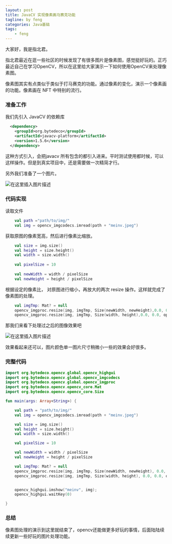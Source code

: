 ```yaml
---
layout: post
title: JavaCV 实现像素画马赛克功能
tagline: by feng
categories: Java基础
tags: 
    - feng
---
```


大家好，我是指北君。

指北君最近在逛一些社区的时候发现了有很多图片是像素图，感觉挺好玩的。正巧最近自己在学习OpenCV，所以在这里给大家演示一下如何使用OpenCV来处理像素图。

像素图其实有点类似于类似于打马赛克的功能。通过像素的变化，演示一个像素画的功能。像素画在 NFT 中特别的流行。

<!--more-->

### 准备工作

我们先引入 JavaCV 的依赖库 

```xml
  <dependency>
    <groupId>org.bytedeco</groupId>
    <artifactId>javacv-platform</artifactId>
    <version>1.5.6</version>
  </dependency>
```

这种方式引入，会把javacv 所有包含的都引入进来。平时测试使用都时候，可以这样操作。但是到真实项目中，还是需要做一次精简才行。

另外我们准备了一个图片。

![在这里插入图片描述](https://img-blog.csdnimg.cn/9b1a025e1d3f4853b5babda16ac19b6a.png)

### 代码实现

读取文件

```kotlin
    val path ="path/to/img/"
    val img = opencv_imgcodecs.imread(path + "meinv.jpeg")
```

获取原图的像素宽高，然后进行像素比缩放。

```kotlin
    val size = img.size()
    val height = size.height()
    val width = size.width()
    
    val pixelSize = 10
    
    val newWidth = width / pixelSize
    val newHeight = height / pixelSize
```

根据设定的像素比， 对原图进行缩小，再放大的两次 resize 操作。这样就完成了像素图的处理。

```kotlin
    val imgTmp: Mat? = null
    opencv_imgproc.resize(img, imgTmp, Size(newWidth, newHeight),0.0, 0.0, opencv_imgproc.INTER_NEAREST)
    opencv_imgproc.resize(img, imgTmp, Size(width, height),0.0, 0.0, opencv_imgproc.INTER_NEAREST)
```

那我们来看下处理过之后的图像效果吧

![在这里插入图片描述](https://img-blog.csdnimg.cn/109886008ada404e892141373ace2bf3.png)

效果看起来还可以，图片颜色单一图片尺寸稍微小一些的效果会好很多。

### 完整代码

```kotlin
import org.bytedeco.opencv.global.opencv_highgui
import org.bytedeco.opencv.global.opencv_imgcodecs
import org.bytedeco.opencv.global.opencv_imgproc
import org.bytedeco.opencv.opencv_core.Mat
import org.bytedeco.opencv.opencv_core.Size

fun main(args: Array<String>) {

    val path = "path/to/img/"
    val img = opencv_imgcodecs.imread(path + "meinv.jpeg")

    val size = img.size()
    val height = size.height()
    val width = size.width()

    val pixelSize = 10

    val newWidth = width / pixelSize
    val newHeight = height / pixelSize

    val imgTmp: Mat? = null
    opencv_imgproc.resize(img, imgTmp, Size(newWidth, newHeight), 0.0, 0.0, opencv_imgproc.INTER_NEAREST)
    opencv_imgproc.resize(img, imgTmp, Size(width, height), 0.0, 0.0, opencv_imgproc.INTER_NEAREST)


    opencv_highgui.imshow("meinv", img);
    opencv_highgui.waitKey(0)

}
```

### 总结

像素图处理的演示到这里就结束了，opencv还能做更多好玩的事情，后面陆陆续续更新一些好玩的图片处理功能。
